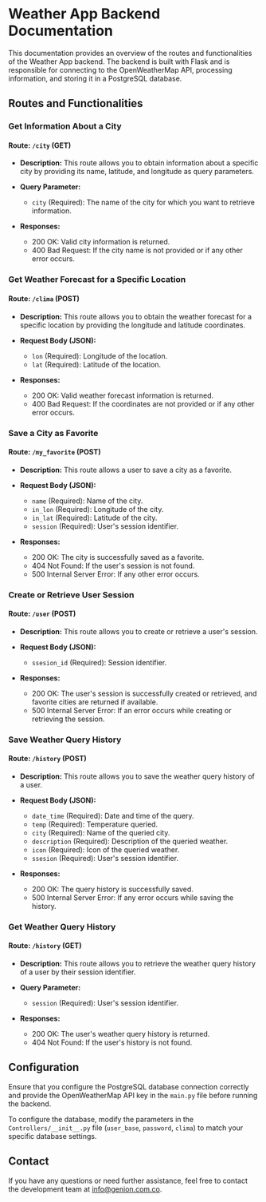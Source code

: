 # Weather App Backend Documentation

This documentation provides an overview of the routes and functionalities of the Weather App backend. The backend is built with Flask and is responsible for connecting to the OpenWeatherMap API, processing information, and storing it in a PostgreSQL database.

## Routes and Functionalities

### Get Information About a City

#### Route: `/city` (GET)

- **Description:** This route allows you to obtain information about a specific city by providing its name, latitude, and longitude as query parameters.

- **Query Parameter:**
  - `city` (Required): The name of the city for which you want to retrieve information.

- **Responses:**
  - 200 OK: Valid city information is returned.
  - 400 Bad Request: If the city name is not provided or if any other error occurs.

### Get Weather Forecast for a Specific Location

#### Route: `/clima` (POST)

- **Description:** This route allows you to obtain the weather forecast for a specific location by providing the longitude and latitude coordinates.

- **Request Body (JSON):**
  - `lon` (Required): Longitude of the location.
  - `lat` (Required): Latitude of the location.

- **Responses:**
  - 200 OK: Valid weather forecast information is returned.
  - 400 Bad Request: If the coordinates are not provided or if any other error occurs.

### Save a City as Favorite

#### Route: `/my_favorite` (POST)

- **Description:** This route allows a user to save a city as a favorite.

- **Request Body (JSON):**
  - `name` (Required): Name of the city.
  - `in_lon` (Required): Longitude of the city.
  - `in_lat` (Required): Latitude of the city.
  - `session` (Required): User's session identifier.

- **Responses:**
  - 200 OK: The city is successfully saved as a favorite.
  - 404 Not Found: If the user's session is not found.
  - 500 Internal Server Error: If any other error occurs.

### Create or Retrieve User Session

#### Route: `/user` (POST)

- **Description:** This route allows you to create or retrieve a user's session.

- **Request Body (JSON):**
  - `ssesion_id` (Required): Session identifier.

- **Responses:**
  - 200 OK: The user's session is successfully created or retrieved, and favorite cities are returned if available.
  - 500 Internal Server Error: If an error occurs while creating or retrieving the session.

### Save Weather Query History

#### Route: `/history` (POST)

- **Description:** This route allows you to save the weather query history of a user.

- **Request Body (JSON):**
  - `date_time` (Required): Date and time of the query.
  - `temp` (Required): Temperature queried.
  - `city` (Required): Name of the queried city.
  - `description` (Required): Description of the queried weather.
  - `icon` (Required): Icon of the queried weather.
  - `ssesion` (Required): User's session identifier.

- **Responses:**
  - 200 OK: The query history is successfully saved.
  - 500 Internal Server Error: If any error occurs while saving the history.

### Get Weather Query History

#### Route: `/history` (GET)

- **Description:** This route allows you to retrieve the weather query history of a user by their session identifier.

- **Query Parameter:**
  - `session` (Required): User's session identifier.

- **Responses:**
  - 200 OK: The user's weather query history is returned.
  - 404 Not Found: If the user's history is not found.

## Configuration

Ensure that you configure the PostgreSQL database connection correctly and provide the OpenWeatherMap API key in the `main.py` file before running the backend.

To configure the database, modify the parameters in the `Controllers/__init__.py` file (`user_base`, `password`, `clima`) to match your specific database settings.

## Contact

If you have any questions or need further assistance, feel free to contact the development team at [info@genion.com.co](mailto:info@genion.com.co).